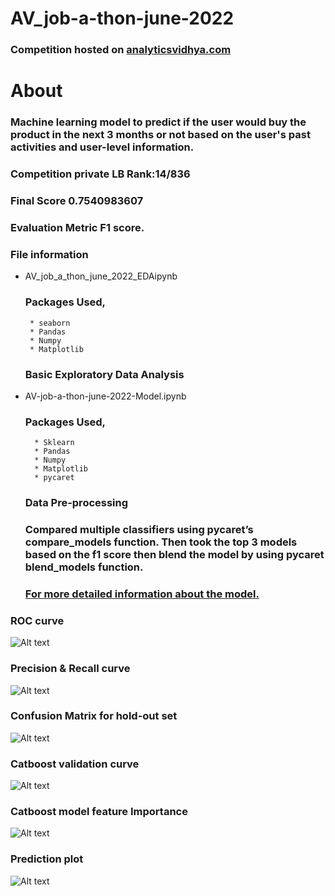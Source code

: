 # AV_job-a-thon-june-2022


### Competition hosted on <a href="https://datahack.analyticsvidhya.com/contest/job-a-thon-june-2022/#About"> analyticsvidhya.com </a>

# About

### Machine learning model to predict if the user would buy the product in the next 3 months or not based on the user's past activities and user-level information.


### Competition private LB Rank:14/836

### Final Score 0.7540983607

### Evaluation Metric F1 score.

### File information

 * AV_job_a_thon_june_2022_EDAipynb
    ### Packages Used,
        * seaborn
        * Pandas
        * Numpy
        * Matplotlib
    ### Basic Exploratory Data Analysis
    
    
    
* AV-job-a-thon-june-2022-Model.ipynb
    ### Packages Used,
        * Sklearn
        * Pandas
        * Numpy
        * Matplotlib
        * pycaret
       
     ### Data Pre-processing        
     ### Compared multiple classifiers using pycaret’s compare_models function. Then took the top 3 models based on the f1              score then blend the model by using pycaret blend_models function. 
     ### [For more detailed information about the model.](https://github.com/hariprasath-v/AV_job-a-thon-june-2022/blob/main/AV_job-a-thon-june-2022-Approach.pdf)
     

### ROC curve
![Alt text](https://github.com/hariprasath-v/AV_job-a-thon-june-2022/blob/main/Voting%20classifier%20ROC%20curve.png)

### Precision & Recall curve
![Alt text](https://github.com/hariprasath-v/AV_job-a-thon-june-2022/blob/main/Voting%20classifier%20precision%20recall%20curve.png)

### Confusion Matrix for hold-out set
![Alt text](https://github.com/hariprasath-v/AV_job-a-thon-june-2022/blob/main/Voting%20classifier%20holdout%20set%20%20confusion%20matrix.png)

### Catboost validation curve
![Alt text](https://github.com/hariprasath-v/AV_job-a-thon-june-2022/blob/main/Catboost%20validation%20curve.png)

### Catboost model feature Importance
![Alt text](https://github.com/hariprasath-v/AV_job-a-thon-june-2022/blob/main/Feature%20%20Importance%20catboost%20model.png)

### Prediction plot
![Alt text](https://github.com/hariprasath-v/AV_job-a-thon-june-2022/blob/main/Prediction%20plot.png)



     





